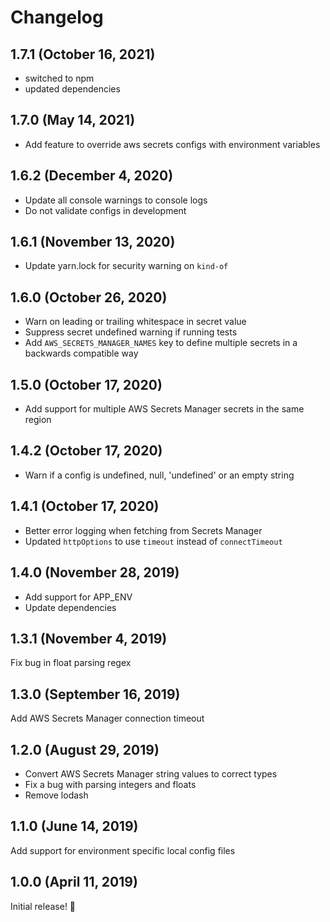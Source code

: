 # Changelog

## 1.7.1 (October 16, 2021)

- switched to npm
- updated dependencies

## 1.7.0 (May 14, 2021)

- Add feature to override aws secrets configs with environment variables

## 1.6.2 (December 4, 2020)

- Update all console warnings to console logs
- Do not validate configs in development

## 1.6.1 (November 13, 2020)

- Update yarn.lock for security warning on `kind-of`

## 1.6.0 (October 26, 2020)

- Warn on leading or trailing whitespace in secret value
- Suppress secret undefined warning if running tests
- Add `AWS_SECRETS_MANAGER_NAMES` key to define multiple secrets in a backwards compatible way

## 1.5.0 (October 17, 2020)

- Add support for multiple AWS Secrets Manager secrets in the same region

## 1.4.2 (October 17, 2020)

- Warn if a config is undefined, null, 'undefined' or an empty string

## 1.4.1 (October 17, 2020)

- Better error logging when fetching from Secrets Manager
- Updated `httpOptions` to use `timeout` instead of `connectTimeout`

## 1.4.0 (November 28, 2019)

- Add support for APP_ENV
- Update dependencies

## 1.3.1 (November 4, 2019)

Fix bug in float parsing regex

## 1.3.0 (September 16, 2019)

Add AWS Secrets Manager connection timeout

## 1.2.0 (August 29, 2019)

- Convert AWS Secrets Manager string values to correct types
- Fix a bug with parsing integers and floats
- Remove lodash

## 1.1.0 (June 14, 2019)

Add support for environment specific local config files

## 1.0.0 (April 11, 2019)

Initial release! :tada:
